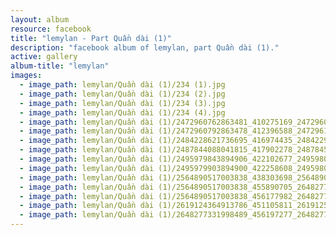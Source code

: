 ```yaml
---
layout: album
resource: facebook
title: "lemylan - Part Quần dài (1)"
description: "facebook album of lemylan, part Quần dài (1)."
active: gallery
album-title: "lemylan"
images:
  - image_path: lemylan/Quần dài (1)/234 (1).jpg
  - image_path: lemylan/Quần dài (1)/234 (2).jpg
  - image_path: lemylan/Quần dài (1)/234 (3).jpg
  - image_path: lemylan/Quần dài (1)/234 (4).jpg
  - image_path: lemylan/Quần dài (1)/2472960762863481_410275169_2472960752863482_4560778161348517040_n.jpg
  - image_path: lemylan/Quần dài (1)/2472960792863478_412396588_2472961069530117_6528095021300323341_n.jpg
  - image_path: lemylan/Quần dài (1)/2484228621736695_416974435_2484229368403287_7709829667686714183_n.jpg
  - image_path: lemylan/Quần dài (1)/2487844088041815_417902278_2487845168041707_8217934591349506867_n.jpg
  - image_path: lemylan/Quần dài (1)/2495979843894906_422102677_2495980077228216_9029289903256347867_n.jpg
  - image_path: lemylan/Quần dài (1)/2495979903894900_422258608_2495980107228213_5034403227834499006_n.jpg
  - image_path: lemylan/Quần dài (1)/2564890517003838_438303698_2564890513670505_7885591151045117575_n.jpg
  - image_path: lemylan/Quần dài (1)/2564890517003838_455890705_2648277781998444_8095393209275934334_n.jpg
  - image_path: lemylan/Quần dài (1)/2564890517003838_456177982_2648277728665116_8023873284004778868_n.jpg
  - image_path: lemylan/Quần dài (1)/2619124364913786_451105811_2619125388247017_5862302991867300106_n.jpg
  - image_path: lemylan/Quần dài (1)/2648277331998489_456197277_2648277328665156_1258061014091711560_n.jpg
---
```

